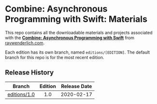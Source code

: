 # Combine: Asynchronous Programming with Swift: Materials

This repo contains all the downloadable materials and projects associated with the **[Combine: Asynchronous Programming with Swift](https://store.raywenderlich.com/products/combine-asynchronous-programming-with-swift)** from [raywenderlich.com](https://www.raywenderlich.com).

Each edition has its own branch, named `editions/[EDITION]`. The default branch for this repo is for the most recent edition.

## Release History

| Branch                                                                            | Edition | Release Date |
| --------------------------------------------------------------------------------- |:-------:|:------------:|
| [editions/1.0](https://github.com/raywenderlich/comb-materials/tree/editions/1.0) | 1.0     | 2020-02-17   |

